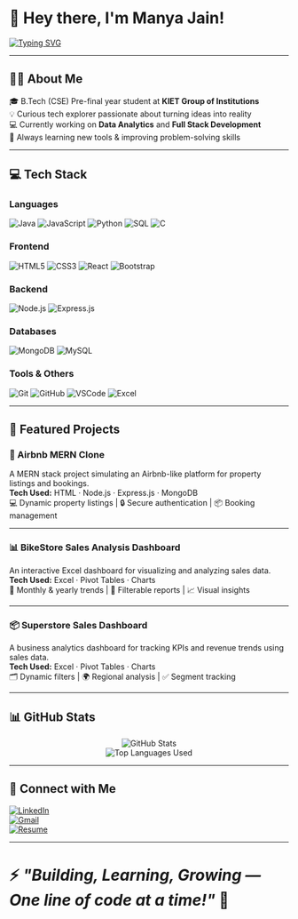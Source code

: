 # 👋 Hey there, I'm Manya Jain!

[![Typing SVG](https://readme-typing-svg.demolab.com?font=Fira+Code&duration=3000&pause=500&color=36BCF7&width=800&lines=Full-Stack+Developer+%7C+Data+Analytics+Enthusiast;Passionate+about+Tech+%7C+Problem+Solver;Learning+and+Building+Every+Day)](https://git.io/typing-svg)

---

## 🙋‍♀️ About Me

🎓 B.Tech (CSE) Pre-final year student at **KIET Group of Institutions**  
💡 Curious tech explorer passionate about turning ideas into reality  
💻 Currently working on **Data Analytics** and **Full Stack Development**  
🌱 Always learning new tools & improving problem-solving skills  

---

## 💻 Tech Stack

### **Languages**
![Java](https://img.shields.io/badge/Java-ED8B00?style=for-the-badge&logo=openjdk&logoColor=white)
![JavaScript](https://img.shields.io/badge/JavaScript-F7DF1E?style=for-the-badge&logo=javascript&logoColor=black)
![Python](https://img.shields.io/badge/Python-3776AB?style=for-the-badge&logo=python&logoColor=white)
![SQL](https://img.shields.io/badge/SQL-4479A1?style=for-the-badge&logo=mysql&logoColor=white)
![C](https://img.shields.io/badge/C-00599C?style=for-the-badge&logo=c&logoColor=white)

### **Frontend**
![HTML5](https://img.shields.io/badge/HTML5-E34F26?style=for-the-badge&logo=html5&logoColor=white)
![CSS3](https://img.shields.io/badge/CSS3-1572B6?style=for-the-badge&logo=css3&logoColor=white)
![React](https://img.shields.io/badge/React-20232A?style=for-the-badge&logo=react&logoColor=61DAFB)
![Bootstrap](https://img.shields.io/badge/Bootstrap-563D7C?style=for-the-badge&logo=bootstrap&logoColor=white)

### **Backend**
![Node.js](https://img.shields.io/badge/Node.js-339933?style=for-the-badge&logo=nodedotjs&logoColor=white)
![Express.js](https://img.shields.io/badge/Express.js-000000?style=for-the-badge&logo=express&logoColor=white)

### **Databases**
![MongoDB](https://img.shields.io/badge/MongoDB-4EA94B?style=for-the-badge&logo=mongodb&logoColor=white)
![MySQL](https://img.shields.io/badge/MySQL-4479A1?style=for-the-badge&logo=mysql&logoColor=white)

### **Tools & Others**
![Git](https://img.shields.io/badge/Git-F05032?style=for-the-badge&logo=git&logoColor=white)
![GitHub](https://img.shields.io/badge/GitHub-181717?style=for-the-badge&logo=github&logoColor=white)
![VSCode](https://img.shields.io/badge/VSCode-007ACC?style=for-the-badge&logo=visualstudiocode&logoColor=white)
![Excel](https://img.shields.io/badge/Excel-217346?style=for-the-badge&logo=microsoft-excel&logoColor=white)

---

## 📂 Featured Projects

### 🏨 Airbnb MERN Clone  
A MERN stack project simulating an Airbnb-like platform for property listings and bookings.  
**Tech Used:** HTML · Node.js · Express.js · MongoDB  
💻 Dynamic property listings | 🔒 Secure authentication | 📦 Booking management  

---

### 📊 BikeStore Sales Analysis Dashboard  
An interactive Excel dashboard for visualizing and analyzing sales data.  
**Tech Used:** Excel · Pivot Tables · Charts  
📅 Monthly & yearly trends | 🔄 Filterable reports | 📈 Visual insights  

---

### 📦 Superstore Sales Dashboard  
A business analytics dashboard for tracking KPIs and revenue trends using sales data.  
**Tech Used:** Excel · Pivot Tables · Charts  
🗂 Dynamic filters | 🌍 Regional analysis | ✅ Segment tracking  

---

## 📊 GitHub Stats

<p align="center">
  
  <img src="https://github-readme-stats.vercel.app/api?username=ManyaJ04&show_icons=true&theme=transparent" alt="GitHub Stats" />

  <br>

  <img src="https://github-readme-stats.vercel.app/api/top-langs/?username=ManyaJ04&layout=compact&theme=transparent" alt="Top Languages Used" />

</p>

---

## 🔗 Connect with Me

[![LinkedIn](https://img.shields.io/badge/LinkedIn-0A66C2?style=for-the-badge&logo=linkedin&logoColor=white)](https://www.linkedin.com/in/manya-jain-55293227b/)  
[![Gmail](https://img.shields.io/badge/Gmail-D14836?style=for-the-badge&logo=gmail&logoColor=white)](mailto:jmanya408@gmail.com)  
[![Resume](https://img.shields.io/badge/Resume-4285F4?style=for-the-badge&logo=googledrive&logoColor=white)](https://drive.google.com/your-resume-link-here)  

---

# ⚡ *"Building, Learning, Growing — One line of code at a time!"* 🚀


<!--
**ManyaJ04/ManyaJ04** is a ✨ _special_ ✨ repository because its `README.md` (this file) appears on your GitHub profile.

Here are some ideas to get you started:

- 🔭 I’m currently working on ...
- 🌱 I’m currently learning ...
- 👯 I’m looking to collaborate on ...
- 🤔 I’m looking for help with ...
- 💬 Ask me about ...
- 📫 How to reach me: ...
- 😄 Pronouns: ...
- ⚡ Fun fact: ...
-->
